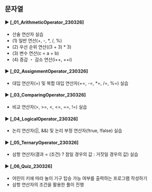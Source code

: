 ####
## 문자열
####
#### ► [_01_ArithmeticOperator_230326]
- 산술 연산자 실습
- (1) 일반 연산(+, -, *, /, %)
- (2) 우선 순위 연산((3 + 3) * 3)
- (3) 변수 연산(c = a + b)
- (4) 증감 ・ 감소 연산(i++, ++i)
####
#### ► [_02_AssignmentOperator_230326]
- 대입 연산자(=) 및 복합 대입 연산자(+=, -=, *=, /=, %=) 실습 
####
#### ► [_03_ComparingOperator_230326]
- 비교 연산자(>, >=, <, <=, ==, !=) 실습
####
#### ► [_04_LogicalOperator_230326]
- 논리 연산자(||, &&) 및 논리 부정 연산자(!true, !false) 실습
####
#### ► [_05_TernaryOperator_230326]
- 삼항 연산자(결과 = (조건) ? 참일 경우의 값 : 거짓일 경우의 값) 실습
####
#### ► [_06_Quiz_230326]
- 어린이 키에 따라 놀이 기구 탑승 가능 여부를 출력하는 프로그램 작성하기
- 삼항 연산자의 조건을 활용한 풀이 진행
####
